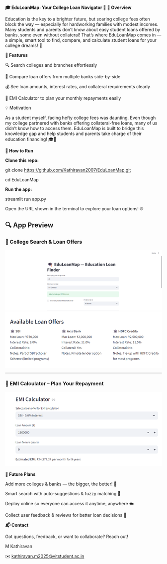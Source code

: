 **🎓 EduLoanMap: Your College Loan Navigator 🚀**
**🌟 Overview**

Education is the key to a brighter future, but soaring college fees often block the way — especially for hardworking families with modest incomes. Many students and parents don’t know about easy student loans offered by banks, some even without collateral! That’s where EduLoanMap comes in — a simple, smart tool to find, compare, and calculate student loans for your college dreams! 🎯

**🚀 Features**

🔍 Search colleges and branches effortlessly

🏦 Compare loan offers from multiple banks side-by-side

💰 See loan amounts, interest rates, and collateral requirements clearly

🧮 EMI Calculator to plan your monthly repayments easily

💡 Motivation

As a student myself, facing hefty college fees was daunting. Even though my college partnered with banks offering collateral-free loans, many of us didn’t know how to access them. EduLoanMap is built to bridge this knowledge gap and help students and parents take charge of their education financing! 🎓💪

**🏃 How to Run**

**Clone this repo:**

git clone https://github.com/Kathiravan2007/EduLoanMap.git

cd EduLoanMap

**Run the app:**

streamlit run app.py

Open the URL shown in the terminal to explore your loan options! 🌐

## 🔍 App Preview

### 🏫 College Search & Loan Offers

![Loan Search Screenshot](Screenshot1.png.png) 
![Available Loan Offers Screenshot](available.png)

---

### 💸 EMI Calculator – Plan Your Repayment

![EMI Screenshot](calculator.png)

**🌈 Future Plans**

Add more colleges & banks — the bigger, the better! 🏫

Smart search with auto-suggestions & fuzzy matching 🤖

Deploy online so everyone can access it anytime, anywhere ☁️

Collect user feedback & reviews for better loan decisions 📢

**📬 Contact**

Got questions, feedback, or want to collaborate? Reach out!

M Kathiravan

✉️ kathiravan.m2025@vitstudent.ac.in



